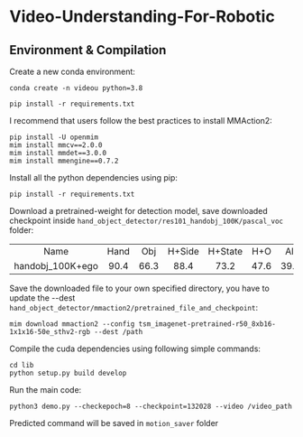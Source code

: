 # Video-Understanding-For-Robotic

## Environment & Compilation

Create a new conda environment:
```
conda create -n videou python=3.8

```
```
pip install -r requirements.txt
```
I recommend that users follow the best practices to install MMAction2:
```
pip install -U openmim
mim install mmcv==2.0.0
mim install mmdet==3.0.0
mim install mmengine==0.7.2
```

Install all the python dependencies using pip:
```
pip install -r requirements.txt
```

Download a pretrained-weight for detection model, save downloaded checkpoint inside `hand_object_detector/res101_handobj_100K/pascal_voc` folder:
<table><tbody>
<tr>
<td align="center">Name</td>
<td align="center">Hand</td>
<td align="center">Obj</td>
<td align="center">H+Side</td>
<td align="center">H+State</td>
<td align="center">H+O</td>
<td align="center">All</td>
<td align="center">Model Download Link</td>
</tr>

<tr>
<td align='left'>handobj_100K+ego</td>
<td align='center'>90.4</td>
<td align='center'>66.3</td>
<td align='center'>88.4</td>
<td align='center'>73.2</td>
<td align='center'>47.6</td>
<td align='center'>39.8</td>
<td align="center"><a href="https://drive.google.com/open?id=1H2tWsZkS7tDF8q1-jdjx6V9XrK25EDbE">faster_rcnn_1_8_132028.pth</a></td>
</tr>

</tbody></table>

Save the downloaded file to your own specified directory, you have to update the --dest `hand_object_detector/mmaction2/pretrained_file_and_checkpoint`:
```
mim download mmaction2 --config tsm_imagenet-pretrained-r50_8xb16-1x1x16-50e_sthv2-rgb --dest /path
```

Compile the cuda dependencies using following simple commands:
```
cd lib
python setup.py build develop
```
Run the main code:
```
python3 demo.py --checkepoch=8 --checkpoint=132028 --video /video_path
```
Predicted command will be saved in `motion_saver` folder
